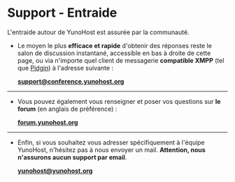 # Support - Entraide

L'entraide autour de YunoHost est assurée par la communauté.

* Le moyen le plus **efficace et rapide** d'obtenir des réponses reste le salon de discussion instantané, accessible en bas à droite de cette page, ou via n'importe quel client de messagerie **compatible XMPP** (tel que [Pidgin](https://pidgin.im/)) à l'adresse suivante :

    **[support@conference.yunohost.org](xmpp:support@conference.yunohost.org?join)**

---

* Vous pouvez également vous renseigner et poser vos questions sur **le forum** (en anglais de préférence) :

    **[forum.yunohost.org](https://forum.yunohost.org/)**

---

* Enfin, si vous souhaitez vous adresser spécifiquement à l'équipe YunoHost, n'hésitez pas à nous envoyer un mail. **Attention, nous n'assurons aucun support par email**.

    **[yunohost@yunohost.org](mailto:yunohost@yunohost.org)**

<script type="text/javascript">
    $(".actions").css('opacity', 0);
    jQuery.ajaxSetup({cache: false});
    jQuery.getScript('https://'+ location.host +'/mini/javascripts/mini.js', function() {
        HOST_BOSH = 'https://'+ location.host +'/http-bind/';
        JappixMini.launch({
            connection: {
              domain: 'anonymous.yunohost.org'
            },

            application: {
              network: {
                autoconnect: false
              },

              interface: {
                showpane: true,
                animate: true
              },

              groupchat: {
                open: ['support@conference.yunohost.org']
              }
            }
        });
    });
</script>

